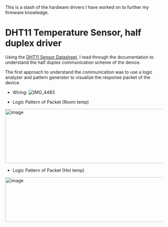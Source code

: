 This is a stash of the hardware drivers I have worked on to further my firmware knowledge.

# DHT11 Temperature Sensor, half duplex driver

Using the [DHT11 Sensor Datasheet](https://www.mouser.com/datasheet/2/758/DHT11-Technical-Data-Sheet-Translated-Version-1143054.pdf?srsltid=AfmBOopYyIpQbWHyQOEwbU6UUyl6GhCKcvGwhau5AbW7I2dsqLuaHiVZ), I read through the documentation to understand the half duplex communication scheme of the device.

The first approach to understand the communication was to use a logic analyzer and pattern generator to visualize the response packet of the device.

- Wiring:
![IMG_4483](https://github.com/user-attachments/assets/b4a76fb8-facb-4b2a-a7bb-47f6f0b66ab7)

- Logic Pattern of Packet (Room temp)
<img width="782" height="174" alt="image" src="https://github.com/user-attachments/assets/a1955d56-fed3-4c80-ba92-2a3c82433eab" />

- Logic Pattern of Packet (Hot temp)
<img width="786" height="143" alt="image" src="https://github.com/user-attachments/assets/bd35a7c6-f137-45ba-a74f-5a7acb335981" />

